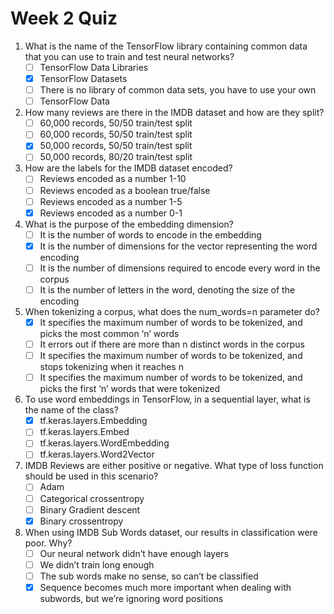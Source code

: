 # Week 2 Quiz

1. What is the name of the TensorFlow library containing common data that you can use to train and test neural networks?
    - [ ] TensorFlow Data Libraries
    - [x] TensorFlow Datasets
    - [ ] There is no library of common data sets, you have to use your own
    - [ ] TensorFlow Data

2. How many reviews are there in the IMDB dataset and how are they split?
    - [ ] 60,000 records, 50/50 train/test split
    - [ ] 60,000 records, 50/50 train/test split
    - [x] 50,000 records, 50/50 train/test split
    - [ ] 50,000 records, 80/20 train/test split

3. How are the labels for the IMDB dataset encoded?
    - [ ] Reviews encoded as a number 1-10
    - [ ] Reviews encoded as a boolean true/false
    - [ ] Reviews encoded as a number 1-5
    - [x] Reviews encoded as a number 0-1

4. What is the purpose of the embedding dimension?
    - [ ] It is the number of words to encode in the embedding
    - [x] It is the number of dimensions for the vector representing the word encoding
    - [ ] It is the number of dimensions required to encode every word in the corpus
    - [ ] It is the number of letters in the word, denoting the size of the encoding

5. When tokenizing a corpus, what does the num_words=n parameter do?
    - [x] It specifies the maximum number of words to be tokenized, and picks the most common ‘n’ words
    - [ ] It errors out if there are more than n distinct words in the corpus
    - [ ] It specifies the maximum number of words to be tokenized, and stops tokenizing when it reaches n
    - [ ] It specifies the maximum number of words to be tokenized, and picks the first ‘n’ words that were tokenized

6. To use word embeddings in TensorFlow, in a sequential layer, what is the name of the class?
    - [x] tf.keras.layers.Embedding
    - [ ] tf.keras.layers.Embed
    - [ ] tf.keras.layers.WordEmbedding
    - [ ] tf.keras.layers.Word2Vector

7. IMDB Reviews are either positive or negative. What type of loss function should be used in this scenario?
    - [ ] Adam
    - [ ] Categorical crossentropy
    - [ ] Binary Gradient descent
    - [x] Binary crossentropy

8. When using IMDB Sub Words dataset, our results in classification were poor. Why?
    - [ ] Our neural network didn’t have enough layers
    - [ ] We didn’t train long enough
    - [ ] The sub words make no sense, so can’t be classified
    - [x] Sequence becomes much more important when dealing with subwords, but we’re ignoring word positions
